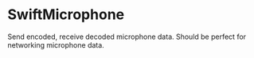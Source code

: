 # SwiftMicrophone
Send encoded, receive decoded microphone data. Should be perfect for networking microphone data.
